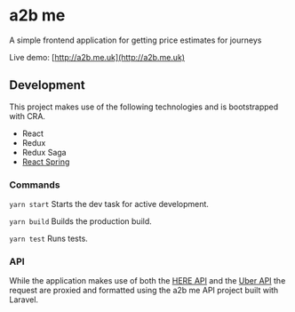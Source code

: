 # a2b me

A simple frontend application for getting price estimates for journeys

Live demo: [http://a2b.me.uk](http://a2b.me.uk)

## Development
This project makes use of the following technologies and is bootstrapped with CRA.

* React
* Redux
* Redux Saga
* [React Spring](https://github.com/react-spring/react-spring)

### Commands

`yarn start` Starts the dev task for active development.

`yarn build` Builds the production build.

`yarn test` Runs tests.

### API
While the application makes use of both the [HERE API](https://developer.here.com/) and the [Uber API](https://developer.uber.com/) the request are proxied and formatted using the a2b me API project built with Laravel.
